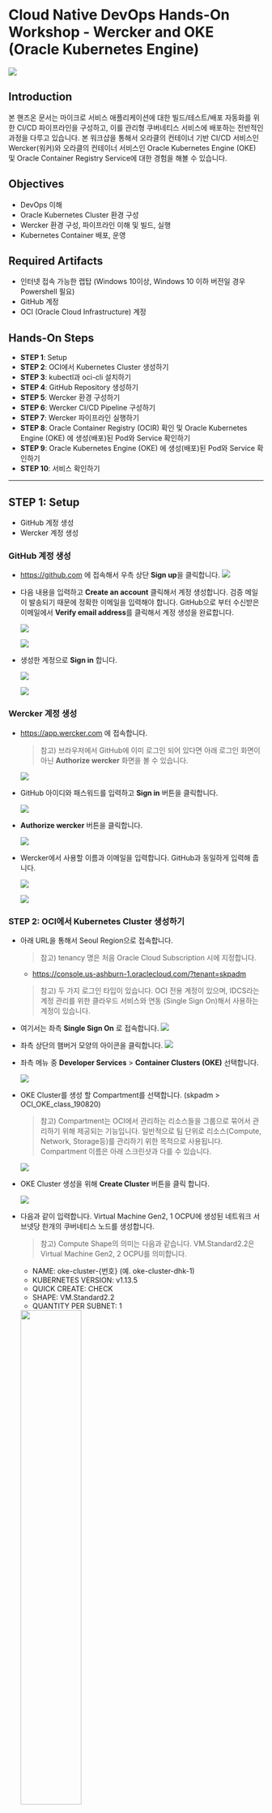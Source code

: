 # Cloud Native DevOps Hands-On Workshop - Wercker and OKE (Oracle Kubernetes Engine)

![](images/header.png)

## Introduction
본 핸즈온 문서는 마이크로 서비스 애플리케이션에 대한 빌드/테스트/배포 자동화를 위한 CI/CD 파이프라인을 구성하고, 이를 관리형 쿠버네티스 서비스에 배포하는 전반적인 과정을 다루고 있습니다. 본 워크샵을 통해서 오라클의 컨테이너 기반 CI/CD 서비스인 Wercker(워커)와 오라클의 컨테이너 서비스인 Oracle Kubernetes Engine (OKE) 및 Oracle Container Registry Service에 대한 경험을 해볼 수 있습니다. 

## Objectives
* DevOps 이해
* Oracle Kubernetes Cluster 환경 구성
* Wercker 환경 구성, 파이프라인 이해 및 빌드, 실행
* Kubernetes Container 배포, 운영

## Required Artifacts
* 인터넷 접속 가능한 랩탑 (Windows 10이상, Windows 10 이하 버전일 경우 Powershell 필요)
* GitHub 계정
* OCI (Oracle Cloud Infrastructure) 계정

## Hands-On Steps

* **STEP 1**: Setup  
* **STEP 2**: OCI에서 Kubernetes Cluster 생성하기  
* **STEP 3**: kubectl과 oci-cli 설치하기  
* **STEP 4**: GitHub Repository 생성하기  
* **STEP 5**: Wercker 환경 구성하기  
* **STEP 6**: Wercker CI/CD Pipeline 구성하기  
* **STEP 7**: Wercker 파이프라인 실행하기  
* **STEP 8**: Oracle Container Registry (OCIR) 확인 및 Oracle Kubernetes Engine (OKE) 에 생성(배포)된 Pod와 Service 확인하기  
* **STEP 9**: Oracle Kubernetes Engine (OKE) 에 생성(배포)된 Pod와 Service 확인하기  
* **STEP 10**: 서비스 확인하기

***

## **STEP 1**: Setup
* GitHub 계정 생성
* Wercker 계정 생성

### GitHub 계정 생성
* https://github.com 에 접속해서 우측 상단 **Sign up**을 클릭합니다.
![](images/github_signup.png)

* 다음 내용을 입력하고 **Create an account** 클릭해서 계정 생성합니다. 검증 메일이 발송되기 때문에 정확한 이메일을 입력해야 합니다. GitHub으로 부터 수신받은 이메일에서 **Verify email address**를 클릭해서 계정 생성을 완료합니다.

    ![](images/github_create_account.png)

    ![](images/github_verify_email.png)

* 생성한 계정으로 **Sign in** 합니다.

    ![](images/github_signin.png)

    ![](images/github_login.png)
    
### Wercker 계정 생성
* https://app.wercker.com 에 접속합니다.
    > 참고) 브라우저에서 GitHub에 이미 로그인 되어 있다면 아래 로그인 화면이 아닌 **Authorize wercker** 화면을 볼 수 있습니다.

    ![](images/wercker_login_with_github.png)

* GitHub 아이디와 패스워드를 입력하고 **Sign in** 버튼을 클릭합니다.

    ![](images/wercker_login_with_github_2.png)
    
* **Authorize wercker** 버튼을 클릭합니다.

    ![](images/wercker_login_with_github_3.png)

* Wercker에서 사용할 이름과 이메일을 입력합니다. GitHub과 동일하게 입력해 줍니다.

    ![](images/wercker_login_with_github_4.png)

    ![](images/wercker_login.png)

### **STEP 2**: OCI에서 Kubernetes Cluster 생성하기
* 아래 URL을 통해서 Seoul Region으로 접속합니다.
    > 참고) tenancy 명은 처음 Oracle Cloud Subscription 시에 지정합니다.

    * https://console.us-ashburn-1.oraclecloud.com/?tenant=skpadm

    > 참고) 두 가지 로그인 타입이 있습니다. OCI 전용 계정이 있으며, IDCS라는 계정 관리를 위한 클라우드 서비스와 연동 (Single Sign On)해서 사용하는 계정이 있습니다.

* 여기서는 좌측 **Single Sign On** 로 접속합니다.
    ![](images/oci-login.png)

* 좌측 상단의 햄버거 모양의 아이콘을 클릭합니다.
    ![](images/oci-console.png)

* 좌측 메뉴 중 **Developer Services** > **Container Clusters (OKE)** 선택합니다.

    ![](images/oci-menu-oke.png)

* OKE Cluster를 생성 할 Compartment를 선택합니다. (skpadm > OCI_OKE_class_190820)
    > 참고) Compartment는 OCI에서 관리하는 리소스들을 그룹으로 묶어서 관리하기 위해 제공되는 기능입니다. 일반적으로 팀 단위로 리소스(Compute, Network, Storage등)를 관리하기 위한 목적으로 사용됩니다. Compartment 이름은 아래 스크린샷과 다를 수 있습니다.

    ![](images/oci-create-oke-cluster-compartment.png)

* OKE Cluster 생성을 위해 **Create Cluster** 버튼을 클릭 합니다.

    ![](images/oci-create-oke-cluster.png)

* 다음과 같이 입력합니다. Virtual Machine Gen2, 1 OCPU에 생성된 네트워크 서브넷당 한개의 쿠버네티스 노드를 생성합니다.
    > 참고) Compute Shape의 의미는 다음과 같습니다. VM.Standard2.2은 Virtual Machine Gen2, 2 OCPU를 의미합니다.
    
    * NAME: oke-cluster-{번호} (예. oke-cluster-dhk-1)
    * KUBERNETES VERSION: v1.13.5
    * QUICK CREATE: CHECK
    * SHAPE: VM.Standard2.2
    * QUANTITY PER SUBNET: 1

    <img src="images/oci-create-oke-cluster-creation.png" width="50%">

* 정상적으로 완료되면 노드의 상태가 ACTIVE 상태가 됩니다. (대략 5~10분 소요)
  
  **생성 진행 과정**  
    ![](images/oci-oke-cluster-created.png)
    
  **ACTIVE 상태의 노드**  
    <img src="images/oci-created-oke-cluster.png" width="50%">

### **STEP 3**: oci-cli와 kubectl 설치하기
* **Oracle Kubernetes Engine**과 **Oracle Cloud Infrastructure** 관리, 컨트롤하기 위한 CLI (Command Line Tool)인 kubectl과 oci-cli 설치를 합니다. kubectl은 curl을 통해서 다운로드 받을 수 있지만, 아래 링크를 통해서도 다운로드 받을 수 있습니다.

* kubectl 설치
    > 공식 설치 가이드는 다음 페이지를 참고합니다.  
    > https://kubernetes.io/docs/tasks/tools/install-kubectl/

    * Windows
        > ```
        > curl -LO https://storage.googleapis.com/kubernetes-release/> release/v1.15.0/bin/windows/amd64/kubectl.exe
        > ```

    * macOS (homebrew)
        > ```
        > brew install kubernetes-cli
        > ```

    * macOS (curl)
        > ```
        > curl -LO https://storage.googleapis.com/kubernetes-release/release/$(curl -s https://storage.googleapis.com/kubernetes-release/release/stable.txt)/bin/darwin/amd64/kubectl
        > ```
    
    * 설치 버전 확인
        > ```
        > kubectl version
        > ```

* 클라이언트에서 OKE 접속을 위한 kubeconfig 파일을 만드는 과정입니다. kubeconfig 파일 생성하는 과정은 OCI의 OKE Cluster 화면에서 Access **Kubeconfig** 버튼을 클릭하면 확인할 수 있습니다.

    **Access Kubeconfig 버튼** 
    ![](images/oci-oke-access-kubeconfig-1.png)

    **Kubeconfig 생성 과정**
    ![](images/oci-oke-access-kubeconfig-2.png)

    **!!! 위 내용은 oci-cli 설치 후 실행할 내용이므로 메모합니다.**

* kubeconfig 파일 생성을 위해서 우선 **oci-cli** 설치를 진행합니다. Windows 사용자는 Windows 좌측 하단의 검색 버튼을 클릭하고 **PowerShell**을 입력한 후 **Windows PowerShell**을 관리자 모드(중요)로 실행합니다.

    <img src="images/windows-search-powershell.png" width="50%">

    ![](images/windows-powershell.png)

* **Windows PowerShell** 또는 **macOS Terminal**에서 다음과 같이 실행하여 oci-cli를 설치합니다.
    > oci-cli 설치를 위해 Python이 자동으로 설치됩니다.

    > 공식 설치 가이드는 다음 페이지를 참고합니다.  
    > https://docs.cloud.oracle.com/iaas/Content/API/SDKDocs/cliinstall.htm

    * Windows
        
        ```
        # Set-ExecutionPolicy RemoteSigned

        # powershell -NoProfile -ExecutionPolicy Bypass -Command "iex ((New-Object System.Net.WebClient).DownloadString('https://raw.githubusercontent.com/oracle/oci-cli/master/scripts/install/install.ps1'))"
        ```
    
    * macOS
        ```
        # bash -c "$(curl -L https://raw.githubusercontent.com/oracle/oci-cli/master/scripts/install/install.sh)"
        ```

* 설치 진행과정에서 oci-cli 설치 경로를 지정해 줍니다. 기본 경로는 $HOME(/Users/사용자명) 입니다. 기본 경로에 설치합니다.

    > **!!Windows의 경우 사용자명에 한글 혹은 공백이 포함되어 있을 경우 Python을 설치하면서 오류가 발생합니다. 이 경우 영문으로만 구성된 다른 사용자로 진행합니다.**
    ```
    1. $HOME/oci-cli
    2. $HOME/bin
    3. $HOME/bin/oci-cli-scripts
    4. 추가 패키지 설치 여부 (설치 없이 엔터 치고 넘어갑니다)
    ```

* 설치가 완료되면 oci-cli 설치를 확인합니다.
    ```
    # oci -v
    ```

* 이제 oci-cli 툴을 사용해서 OCI 접속을 위한 환경 구성파일을 생성합니다. 필요한 정보는 다음과 같습니다.

    1. User OCID
        * User OCID는 OCI Console 우측 상단의 사용자 아이콘을 클릭한 후 아이디를 선택하면 확인할 수 있습니다.
        ![](images/oci-get-user-ocid.png)
        oci-cli 설치를 위해 필요하기 때문에 User OCID를 복사해서 메모합니다.
        ![](images/oci-get-user-ocid-copy.png)
    2. Tenancy OCID  
        Tenancy OCID는 OCI Console 우측 상단의 사용자 아이콘을 클릭한 후 Tenancy를 선택하면 확인할 수 있습니다.
        ![](images/oci-get-tenancy-ocid.png)
        oci-cli 설치를 위해 필요하기 때문에 Tenancy OCID를 복사해서 메모합니다.
        ![](images/oci-get-tenancy-ocid-copy.png)
    3. Region  
        여기서는 애슈번(Ashburn) 리전을 사용합니다. (us-ashburn-1)

* 위에서 얻은 정보를 사용해서 oci-cli 설정을 진행합니다. **Windows Powershell(관리자 모드)** 혹은 **macOS Terminal** 에서 다음과 같이 입력합니다.
    ```
    # oci setup config
    ```

    * Enter a location for your config
        * **Enter (그냥 Enter 치면 $HOME/.oci 폴더가 기본 폴더로 설정됩니다)**
    * Enter a user OCID
        * **자신의 User OCID**
    * Enter a tenancy OCID
        * **Tenancy OCID**
    * Enter a region
        * **us-ashburn-1**
    * Do you want to generate a new RSA key pair? (SSH Key Pair가 생성됨, 다음 단계에서 OCI에 Public 키를 등록해줌)
        * **y**
    * Enter the location of your private key file:
        * **$HOME/.oci/oci_api_key.pem**

* $HOME/.oci 폴더와 그 안에 config 파일, SSH Key Pair(.pem)가 생성됩니다. oci-cli가 OCI에 접속할 수 있도록 생성된 공개키(oci_api_key_public.pem)를 OCI에 등록합니다.  
아래와 같이 우측 상단의 사용자 아이콘 클릭 후 사용자 아이디를 클릭 합니다.
    ![](images/oci-get-user-ocid.png)

* 좌측 **API Keys** 메뉴 선택 후 **Add Public Key** 버튼 클릭합니다. **PUBLIC KEY** 영역에 위에서 생성한 키 중에서 oci_api_key_public.pem 파일의 내용을 복사해서 붙여넣기 한 후 **Add** 버튼을 클릭합니다.
    ![](images/oci-add-api-key.png)

* oci-cli 설정이 완료되었습니다. 다음은 kubeconfig를 생성합니다. 먼저 **Windows PowerShell** 혹은 **macOS Terminal**을 통해서 다음과 같이 실행해서 oracle 폴더 하위에 .kube 폴더를 생성합니다.
    ```
    # cd $HOME

    # mkdir .kube
    ```
 
* 앞에서 생성한 OKE Cluster의 kubeconfig 생성 명령어를 실행합니다. 다음과 같은 형태로 아래는 예시입니다.

    ```
    # oci ce cluster create-kubeconfig --cluster-id ocid1.cluster.oc1.ap-seoul-1.aaaaaaaaae2dey3fha3diylfgrtgknrugbtdgnjwha2tizddhctdeobrhe4d --file $HOME/.kube/config --region ap-seoul-1
    ```

* 생성된 kubeconfig 파일을 확인합니다.
    ```
    # cd $HOME\.kube

    # type config
    ```

    > 참고) OCI에 구성된 OKE(Kubernetes Engine)를 관리하고 배포하기 위해서 Kubernetes Master Server와 접속을 위한 Auth Token이 필요한데, 이 정보가 kubeconfig 파일에 존재합니다. oci-cli을 통해서 OKE에 대한 kubeconfig 파일을 생성하는 과정이었으며, OKE를 CLI를 통해 관리, 제어를 위해서 kubectl을 사용합니다.

### **STEP 4**: GitHub Repository 생성하기
* https://github.com 에 접속 후 우측 상단의 **Sign in** 클릭 하여 로그인합니다. 좌측 **Create a repository**를 클릭 합니다.

    ![](images/github-create-repo.png)

* **Repository name**을 다음과 같이 입력하고 **Create repository**를 클릭 합니다.
    * Repository name
        * cloud-native-devops-workshop-wercker-oke

    ![](images/github-create-name-repo.png)

* **Import code**를 클릭합니다. 

    > 보통은 비어있는 Repository로 생성하지만, 여기서는 실습을 위해 제공된 Repository의 소스를 가져오기 위해 Import하여 생성합니다.

    ![](images/github-import-code.png)

* 가져올 GitHub Repository URL을 다음과 같이 입력합니다.
    * Your old repository’s clone URL
        * https://github.com/MangDan/cloud-native-devops-workshop-wercker-oke

    ![](images/github-clone-url-import.png)

* **Import 완료**가 되면 Repository 링크를 클릭해서 확인합니다.
    ![](images/github-import-complete.png)

* **Import 완료**
    ![](images/github-get-repository.png)
    
    > 참고) 2개의 마이크로 서비스(Microprofile, Spring-Boot)와 1개의 UI, wercker와 kubernetes 배포를 위한 환경 설정이 포함되어 있습니다.

### **STEP 5**: Wercker 환경 구성하기
* https://app.wercker.com 에 접속 후 **LOG IN WITH GITHUB** 클릭 후 생성한 계정을 통해 로그인해서 **Create your first application** 을 클릭합니다. 
    > 참고) Wercker Application은 하나의 Git Repository와 연결되는 파이프라인을 구성하기 위한 단위입니다.

    ![](images/wecker-create-first-app.png)

* **Select SCM**에서 GitHub을 선택합니다.

    ![](images/wercker-create-select-scm.png)

* 앞에서 생성한 GitHub Repository가 보입니다. 선택 후 **Next** 버튼을 클릭 합니다.

    ![](images/github-select-repo.png)

* Git Repository 접속에 필요한 SSH key 설정을 합니다. 실습에서는 SSH key 없이 진행합니다. **Next** 버튼을 클릭 합니다.

    ![](images/wercker-setup-ssh-key.png)

* **Create**버튼을 클릭해서 Wercker Application을 생성합니다.

    ![](images/wercker-app-create.png)

* **Wercker Application 생성**
    ![](images/wercker-app-created.png)


* Wercker Application에서 **Oracle Container Registry** 에 컨테이너 이미지를 푸시하기 위한 설정을 합니다. 상단 탭 메뉴중에서 **Environment**를 선택합니다.

    ![](images/wercker-env.png)

    여기서 필요한 Key와 Value는 다음과 같습니다. 
    1. OCI_AUTH_TOKEN
    2. DOCKER_REGISTRY
    3. DOCKER_USERNAME
    4. DOCKER_REPO
    5. KUBERNETES_MASTER
    6. KUBERNETES_AUTH_TOKEN
    7. KUBERNETES_NAMESPACE
    
    > 여기서 KUBERNETES_MASTER와 KUBERNETES_AUTH_TOKEN은 $HOME/.kube/config (kubeconfig) 파일의 내용을 참조해서 설정합니다.

    1. OCI_AUTH_TOKEN
        * OCI Console 우측 상단의 사용자 아이디를 클릭 후 좌측 **Auth Tokens**를 선택한 후 **Generate Token**을 클릭합니다.
        ![](images/oci-generate-auth-token.png)
        
        DESCRIPTION에 임의로 **Wercker Token**이라고 입력한 후 **Generate Token** 버튼을 클릭합니다.

        ![](images/oci-generate-token-copy.png)
        
        생성된 토큰을 복사한 후 Wercker에 다음과 같이 입력하고 Add 버튼을 클릭합니다.

        **Key:** OCI_AUTH_TOKEN  
        **Value:** 토큰 값 (예. 8K2}JTG96[d82{XXVWRq)

        ![](images/wercker-env-key1.png)
        
    2. DOCKER_REGISTRY
        * 여기서는 애슈번(Ashburn) 리전에 있는 Registry를 사용하도록 하겠습니다.

        **Key:** DOCKER_REGISTRY  
        **Value:** iad.ocir.io

        > Container Registry는 각 리전별로 존재합니다. Registry는 리전키 + ocir.io로 구성되는데, 리전키의 경우는 현재 icn(서울), nrt(도쿄), yyz(토론토), fra(프랑크푸르트), lhr(런던), iad(애쉬번), phx(피닉스)입니다. 

    3. DOCKER_USERNAME
        * Docker Username은 OCI 사용자 아이디입니다. OCI Console 우측 상단의 사람 아이콘을 클릭해서 확인할 수 있습니다. 여기에 Tenancy명이 필요합니다. 아래 Value는 예시이며, 보통 다음과 같이 구성됩니다.

        **Key:** DOCKER_USERNAME  
        **Value:** skpadm/oracleidentitycloudservice/donghu.kim@oracle.com

    4. DOCKER_REPO
        * Docker Repository이름으로 {Tenancy의 Object Storage Namespace} + {레파지토리명}입니다. 다음과 같이 레파지토리 이름을 지정합니다. Tenancy의 Object Storage는 Tenancy 정보 페이지 하단에서 확인할 수 있습니다.

        ![](images/oke-tenancy-object-storage-namespace.png)
        **!!! Repository는 Tenancy에서 공통으로 사용하기 때문에 각자 레파지토리 이름이 달라야 하므로, 영문 이니셜을 뒤에 붙입니다.**

        **Key:** DOCKER_REPO  
        **Value:** id4xyblf8enf/oracle-oke-workshop-{자신의 영문 이니셜}

    5. KUBERNETES_MASTER는 $HOME/.kube/config 파일에서 얻을 수 있습니다. 해당 파일을 편집기등으로 오픈한 후 MASTER 서버 주소를 복사 후 입력합니다.

        ![](images/oci-oke-kubeconfig-master-server.png)
  
        **Key:** KUBERNETES_MASTER  
        **Value:**: KUBERNETES SERVER MASTER URL (예. https://c3donjwgqzd.ap-seoul-1.clusters.oci.oraclecloud.com:6443)

    6. KUBERNETES_AUTH_TOKEN도 마찬가지로 .kube/config 파일에서 얻을 수 있습니다. 해당 파일을 편집기등으로 오픈한 후 AUTH TOKEN을 복사해서 입력합니다.

        ![](images/oci-oke-kubeconfig-auth-token.png)

        **Key:** KUBERNETES_AUTH_TOKEN  
        **Value:**: KUBERNETES AUTH TOKEN (예. LS0tLS1CRUdJTiBDRVJUSU................)

    7. KUBERNETES_NAMESPACE를 사용하는 이유는 동일한 서비스를 여러 사람이 동일한 노드에 배포하기 때문에 각 Pod와 Deployment, Service를 각 사용자별로 생성하기 위함입니다. Kubernetes Cluster에 Namespace를 지정하여 Pod, Service, Deployment, Secret을 분리합니다. 
    
        **Key:** KUBERNETES_NAMESPACE  
        **Value:**: 고유한 값 (예. dhkim9)

* Wercker Application 환경 설정을 완료한 모습입니다.
    ![](images/wercker-env-completed.png)

### **STEP 6**: Wercker CI/CD 파이프라인 구성하기

* 복제한 Git Repository (cloud-native-devops-workshop-wercker-oke)에 접속하면 처음에 생성 시 가져온 파일 중에서 다음 4개의 설정 파일을 확인할 수 있습니다.

    4개의 설정 파일은 다음과 같습니다.
    * wercker.yml
        * Wercker CI/CD의 Pipeline을 구성을 위한 설정 파일
    
    * kube-namespace-config.yaml.template
        * Kubernetes에 Namespace를 생성합니다.

    * kube-helidon-movie-api-mp-config.yml.template
        * helidon-movie-api-mp 서비스를 Kubernetes 환경에 배포하기 위한 설정 파일
    * kube-springboot-movie-people-api-config.yml.template
        * springboot-movie-people-api 서비스를 Kubernetes 환경에 배포하기 위한 설정 파일
    * kube-jet-movie-msa-ui-config.yml.template
        * 프론트엔드 UI (Nodejs 기반)를 Kubernetes 환경에 배포하기 위한 설정 파일

* Git Repository에서 wercker.yml 파일을 클릭합니다. 다음과 같은 내용을 볼 수 있습니다. (내용이 길기 때문에 중요한 부분만 요약해서 설명합니다.)
    ```yml
    # 도커 허브에서 아래 이미지를 가져와서 빌드를 위한 컨테이너 환경을 만듭니다.
    box:
      id: openjdk:8-jdk
      ports:
        - 8080

    # build 파이프라인 입니다. 각 파이프라인 안에는 작업 단위인 step이 포함됩니다. 여기서는 maven을 설치하고, 두개의 서비스를 빌드 및 JUnit 테스트를 거쳐 jar 파일을 만듭니다.
    build:
      steps:
        - script:
        - install-packages:
            packages: maven
            ...
            
    # push-release 파이프라인 입니다. 두 개의 서비스를 컨테이너 이미지화 하여 Oracle Container Registry에 Push를 합니다.
    push-release-1:
      steps:
        - internal/microprofile-docker-push:
            .... helidon(microprofile) 서비스 컨테이너 이미지 생성, 이미지 푸시

    push-release-2:
      steps:
        - internal/springboot-docker-push:
            .... spring-boot 서비스 컨테이너 이미지 생성, 이미지 푸시
    push-release-3:
      steps:
        - script:
            .... 
        - internal/docker-build:
            .... 2개의 서비스를 사용하는 프론트엔드 애플리케이션 컨테이너 이미지 생성, 이미지 푸시
        - internal/docker-push:
            .... 이미지 푸시

    # deploy-to-cluster 파이프라인 입니다. 두 개의 서비스에 대한 Pod를 Kubernetes 노드에 생성하고 서비스로 노출합니다.
    deploy-to-cluster:
      box:
        id: alpine
        cmd: /bin/sh

      steps:
      - bash-template
      
      - kubectl:
        name: create namespace
        ... Kubernetes에 Namespace를 생성합니다.

      - kubectl:
          name: delete secret
          ... Wercker에서 Docker Registry 접속을 위한 Secret이 존재할 경우 삭제

      - kubectl:
          name: create secret
          ... Wercker에서 Docker Registry 접속을 위한 Secret을 다시 생성

      - script:
          name: "Visualise Kubernetes config"
          code: cat kube-helidon-movie-api-mp-config.yml

      - kubectl:
          name: deploy helidon-movie-api-mp to kubernetes
          ... helidon-movie-api-mp 서비스 Pod 생성
    
      - script:
          name: "Visualise Kubernetes config"
          code: cat kube-springboot-movie-people-api-config.yml

      - kubectl:
          name: deploy springboot-movie-people-api to kubernetes
          ... springboot-movie-people-api 서비스 Pod 생성
      - script:
          name: "Visualise Kubernetes config"
          code: cat kube-jet-movie-msa-ui-config.yml

      - kubectl:
          name: deploy jet-movie-msa-ui to kubernetes
          ... jet-movie-msa-ui 서비스 Pod 생성
    ```

* 위 wercker.yml에는 다음과 같이 5개의 파이프라인을 임의로 정의했습니다. 
    * build
        * 프로젝트를 빌드/테스트/패키징(jar) 합니다.
    * push-release-1
        * Helidon (Microprofile) 프로젝트를 컨테이너 이미지화 하여 Container Registry에 푸시합니다.
    * push-release-2
        * Spring Boot 프로젝트를 컨테이너 이미지화 하여 Container Registry에 푸시합니다.
    * push-release-3
        * 프론트엔드 UI 프로젝트를 컨테이너 이미지화 하여 Container Registry에 푸시합니다.
    * deploy-to-cluster
        * 컨테이너 이미지를 가져와서(pull) 쿠버네티스 노드에 Pod를 생성하고 서비스를 시작합니다.

* wercker.yml 파일에 정의한 파이프라인을 Wercker에 등록하고 Workflow를 구성하는 단계입니다. 먼저 Wercker (https://app.wercker.com)에 접속한 후 **Workflows**탭을 선택합니다. 중간에 보면 **build** 파이프라인은 디폴트로 만들어져 있습니다. 아래 **Add new Pipeline** 버튼을 클릭합니다.

    ![](images/wercker-workflows-add-pipeline.png)
    
* **build**는 이미 생성되어 있기 때문에(Default) 두 번째 파이프라인인 **push-release-1**을 입력하고 **Create**버튼을 클릭합니다. 

    ![](images/wercker-create-pipeline-push-1.png)

* 다시 상단 **Workflows**탭을 클릭 합니다. 동일하게 세 번째 파이프라인인 **push-release-2**를 입력하고 **Create**버튼을 클릭합니다.

    ![](images/wercker-create-pipeline-push-2.png)

* 동일하게 네 번째 파이프라인인 **push-release-3**를 입력하고 **Create**버튼을 클릭합니다.

    ![](images/wercker-create-pipeline-push-3.png)

* 동일하게 다섯 번째 파이프라인인 **deploy-to-cluster**를 입력하고 **Create**버튼을 클릭합니다.

    ![](images/wercker-create-pipeline-2.png)

* 다시 상단 **Workflows**탭을 클릭한 후 **Workflow** 구성을 위해 **build** 파이프라인 옆 **+** 아이콘을 클릭 합니다.

    ![](images/wercker-create-workflow-add.png)

* 맨 아래 **pipeline**을 **push-release-1** 선택 후 **Add**버튼을 클릭 합니다.

    ![](images/wercker-workflow-add-1.png)

* **push-release-1** 파이프라인 옆 **+** 아이콘을 클릭 합니다.

    ![](images/wercker-workflow-add-2.png)

* **push-release-2** 선택 후 **Add**버튼을 클릭 합니다.

    ![](images/wercker-workflow-add-3.png)

* **push-release-2** 파이프라인 옆 **+** 아이콘을 클릭 합니다.

    ![](images/wercker-workflow-add-4.png)

* **push-release-3** 선택 후 **Add**버튼을 클릭 합니다.

    ![](images/wercker-workflow-add-5.png)

* **push-release-3** 파이프라인 옆 **+** 아이콘을 클릭 합니다.

    ![](images/wercker-workflow-add-6.png)

* **deploy-to-cluster** 선택 후 **Add**버튼을 클릭 합니다.

    ![](images/wercker-workflow-add-7.png)

* 완성된 Wercker Workflow 모습입니다.
    ![](images/wercker-workflow-complete.png)

### **STEP 7**: Wercker 파이프라인 실행하기
* 상단 **Runs**탭을 선택합니다. 아래 **trigger a build now.** 링크를 클릭합니다. 최초 파이프라인 실행할 경우만 이 버튼으로 실행하며, 이후부터는 GitHub의 변경사항이 발생할 경우 자동으로 빌드 파이프라인이 실행됩니다.
    ![](images/wercker-first-build.png)

* **Build** 파이프라인이 시작되었습니다.
    ![](images/wercker-start-workflow-pipeline.png)


* 모든 파이프라인 (빌드/테스트/패키징 --> 이미지 생성 및 레지스트리 등록 --> 쿠버네티스 파드 컨테이너 생성)이 오류 없이 정상적으로 완료되었습니다. 
    ![](images/wercker-workflow-pipeline-run-completed.png)

  
### **STEP 8**: Oracle Container Registry (OCIR) 확인 및 Oracle Kubernetes Engine (OKE) 에 생성(배포)된 Pod와 Service 확인하기
* OCI에 접속 (https://console.us-ashburn-1.oraclecloud.com?tenant=skpadm) 후 좌측 **Developer Services** > **Registry (OCIR)** 클릭 합니다.
    ![](images/oci-menu-ocir.png)

* OCIR에 이미지가 등록되었습니다. 현재 Helidon(Microprofile)과 Spring Boot 서비스, 프론트엔드 UI 애플리케이션 이미지가 등록된 것을 확인할 수 있습니다.
    ![](images/oci-ocir-repository-1.png)

* Oracle Kubernetes Engine (OKE) 에 생성(배포)된 Pod와 Service 확인을 위해 **Windows PowerShell** 혹은 **macOS Terminal**을 열고 다음과 같이 명령어를 실행합니다. **KUBERNETES_NAMESPACE** 부분은 위에서 사용한 이름을 사용합니다.

    ```
    # kubectl get all -n ${KUBERNETES_NAMESPACE}
    ```

* 다음과 같이 **Running**상태의 세 개의 서비스와 서비스의 **External IP**를 확인할 수 있습니다.
    ![](images/kubectl-get-all.png)

    **!!! helidon-movie-api-mp와 springboot-movie-people-api의 External IP를 확인하고 메모합니다. 다음 단계에서 UI 프론트엔드에 적용할 것입니다.**

### **STEP 9**: GitHub 소스 업데이트 하기
* 처음에 생성한 GitHub Repository에 가서 **jet-movie-msa-ui > src > js > endpoints.json** 클릭한 후 우측 **연필** 모양 아이콘을 클릭 합니다.
    ![](images/github-modify-endpoints-1.png)

* 다음과 같이 **movies**는 **helidon-movie-api-mp** 의 서비스 External IP, **moviepeople**은 **springboot-movie-people-api** 의
External IP로 변경한 후 맨 아래 Commit 버튼을 클릭합니다.

    ![](images/github-modify-endpoints-2.png)
    ![](images/github-modify-endpoints-3.png)

* 변경된 소스로 Wercker에서 자동 빌드를 시작합니다.
    ![](images/wercker-restart-build.png)

* Wercker 파이프라인을 통해 빌드, 테스트, 컨테이너 이미지 생성, 레지스트리 전송, 쿠버네티스 Pod 생성 및 서비스 배포가 모두 완료되었습니다.
    ![](images/wercker-restart-build-completed.png)

### **STEP 10**: 서비스 확인하기
* 브라우저를 열고 다음과 같이 확인한 jet-movie-msa-ui(프론트앤드 UI) 서비스의 External IP로 접속합니다. 아래 IP는 예시입니다.
    
    * Movie Web Page
        ```
        http://132.145.86.1
        ```
    
    **Movie list**
    ![](images/ojet-ui-1.png)

    **Movie detail with people**
    ![](images/jet-movie-detail-with-people.png)
    
### **쿠버네티스 명령어** 
* Kubernetes Dashboard
    ```
    # kubectl proxy
    ```

    다음 주소로 접속합니다.
    ```
    http://localhost:8001/api/v1/namespaces/kube-system/services/https:kubernetes-dashboard:/proxy/#!/login
    ```

    첫 화면에서 kubeconfig 파일을 선택 후 로그인합니다. ($HOME/.kube/config)

* 클러스터 정보
    ```
    # kubectl cluster-info
    ```

* 노드 정보
    ```
    # kubectl get nodes
    ```
    
* 모든 리소스 출력
    ```
    # kubectl get all -A
    ```

* 특정 네임스페이스의 리소스 출력
    ```
    # kubectl get all -n 네임스페이스명(dhkim9)
    ```

* 특정 Pod의 상세 정보 (네임스페이스를 지정한 경우 -n 옵션 사용)
    ```
    # kubectl describe Pod명 -n 네임스페이스명(dhkim9)
    ```

* 특정 Pod 내부 접속 (네임스페이스를 지정한 경우 -n 옵션 사용)
    ```
    # kubectl exec -it Pod명 -n 네임스페이스명(dhkim9) -- /bin/bash
    ```

* 해당 네임스페이스를 갖는 모든 리소스 삭제
    ```
    # kubectl delete namespace 네임스페이스명(dhkim9)
    ```

* 특정 label 이름이 정의된 pod, service들 제거
    ```
    # kubectl delete pods,services -l name=label이름
    ```

* Pod의 로그 조회 (네임스페이스를 지정한 경우 -n 옵션 사용, -f 옵션은 tail)
    ```
    # kubectl logs -f Pod명 -n 네임스페이스명(dhkim9)
    ```

* Pod 스케일링 (네임스페이스를 지정한 경우 -n 옵션 사용)
    ```
    # kubectl scale Replica Set명 -n 네임스페이스명(dhkim9) --replicas=5
    ```